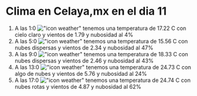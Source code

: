 # Clima en Celaya,mx en el dia 11

1. A las 1:0 !["icon weather"](http://openweathermap.org/img/w/01n.png) tenemos una temperatura de 17.22 C con cielo claro y  vientos de 1.79 y nubosidad al 4%
1. A las 5:0 !["icon weather"](http://openweathermap.org/img/w/03n.png) tenemos una temperatura de 15.56 C con nubes dispersas y  vientos de 2.34 y nubosidad al 47%
1. A las 9:0 !["icon weather"](http://openweathermap.org/img/w/03d.png) tenemos una temperatura de 18.33 C con nubes dispersas y  vientos de 2.46 y nubosidad al 43%
1. A las 13:0 !["icon weather"](http://openweathermap.org/img/w/02d.png) tenemos una temperatura de 24.73 C con algo de nubes y  vientos de 5.76 y nubosidad al 24%
1. A las 17:0 !["icon weather"](http://openweathermap.org/img/w/04d.png) tenemos una temperatura de 24.74 C con nubes rotas y  vientos de 4.87 y nubosidad al 62%
